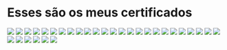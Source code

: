 


<h1>Esses são os meus certificados</h1>

<img src='imgs/inicianteEmProgamação.jpg'>
<img src='imgs/formação-frontend.jpg'>
<img src='imgs/formacao-reactjs.png'>
<img src='imgs/cursohttp.png'>
<img src='imgs/htmlpt1.jpg'>
<img src='imgs/htmlpt2.jpg'>
<img src='imgs/htmlpt3.jpg'>
<img src='imgs/htmlpt4.jpg'>
<img src='imgs/cssGrid.jpg'>
<img src='imgs/flexbox.jpg'>
<img src='imgs/arquiteturaCss.jpg'>
<img src='imgs/sass.jpg'>
<img src='imgs/responsivo.jpg'>
<img src='imgs/js.jpg'>
<img src='imgs/js0.jpg'>
<img src='imgs/js1.jpg'>
<img src='imgs/js3.jpg'>
<img src='imgs/js5.jpg'>
<img src='imgs/js6.jpg'>
<img src='imgs/js7.jpg'>
<img src='imgs/js8.jpg'>
<img src='imgs/js9.jpg'>
<img src='imgs/js10.jpg'>
<img src='imgs/js11.jpg'>
<img src='imgs/js12.jpg'>
<img src='imgs/restNode.jpg'> 
<img src='imgs/fetchAPI.jpg'>
<img src='imgs/spa.jpg'>
<img src='imgs/js13.png'>
<img src='imgs/react1.png'>
<img src='imgs/reactjs2.png'>




